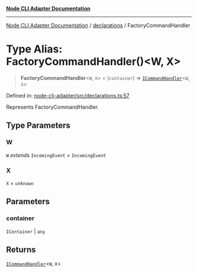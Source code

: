 [**Node CLI Adapter Documentation**](../../README.md)

***

[Node CLI Adapter Documentation](../../README.md) / [declarations](../README.md) / FactoryCommandHandler

# Type Alias: FactoryCommandHandler()\<W, X\>

> **FactoryCommandHandler**\<`W`, `X`\> = (`container`) => [`ICommandHandler`](../interfaces/ICommandHandler.md)\<`W`, `X`\>

Defined in: [node-cli-adapter/src/declarations.ts:57](https://github.com/stonemjs/node-cli-adapter/blob/8ef828e16ecc094567e6273802f11f5e24d2745e/src/declarations.ts#L57)

Represents FactoryCommandHandler.

## Type Parameters

### W

`W` *extends* `IncomingEvent` = `IncomingEvent`

### X

`X` = `unknown`

## Parameters

### container

`IContainer` | `any`

## Returns

[`ICommandHandler`](../interfaces/ICommandHandler.md)\<`W`, `X`\>
